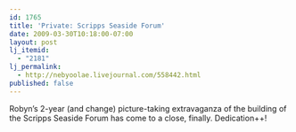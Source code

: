 ```yaml
---
id: 1765
title: 'Private: Scripps Seaside Forum'
date: 2009-03-30T10:18:00-07:00
layout: post
lj_itemid:
  - "2181"
lj_permalink:
  - http://nebyoolae.livejournal.com/558442.html
published: false
---
```

<div class="embed-vimeo" style="text-align: center;">
</div>

<span class="embed-youtube" style="text-align:center; display: block;"></span>

Robyn&#8217;s 2-year (and change) picture-taking extravaganza of the building of the Scripps Seaside Forum has come to a close, finally. Dedication++!

<!--more-->
